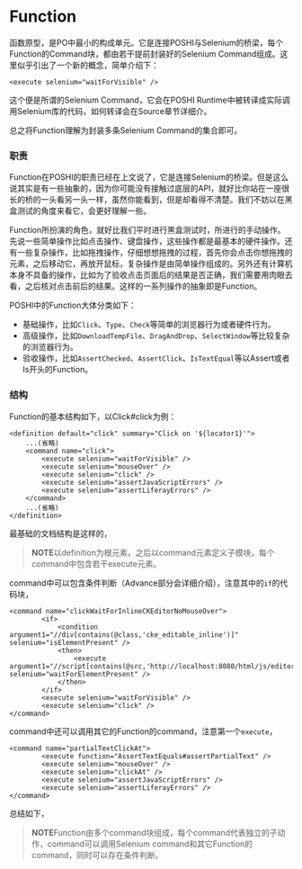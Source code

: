 # Function
函数原型，是PO中最小的构成单元。它是连接POSHI与Selenium的桥梁，每个Function的Command块，都由若干提前封装好的Selenium Command组成。这里似乎引出了一个新的概念，简单介绍下：
```
<execute selenium="waitForVisible" />
```
这个便是所谓的Selenium Command，它会在POSHI Runtime中被转译成实际调用Selenium库的代码，如何转译会在Source章节详细介。

总之将Function理解为封装多条Selenium Command的集合即可。

### 职责
Function在POSHI的职责已经在上文说了，它是连接Selenium的桥梁。但是这么说其实是有一些抽象的，因为你可能没有接触过底层的API，就好比你站在一座很长的桥的一头看另一头一样，虽然你能看到，但是却看得不清楚。我们不妨以在黑盒测试的角度来看它，会更好理解一些。

Function所扮演的角色，就好比我们平时进行黑盒测试时，所进行的手动操作。先说一些简单操作比如点击操作、键盘操作，这些操作都是最基本的硬件操作。还有一些复杂操作，比如拖拽操作，仔细想想拖拽的过程，首先你会点击你想拖拽的元素，之后移动它，再放开鼠标，复杂操作是由简单操作组成的。另外还有计算机本身不具备的操作，比如为了验收点击页面后的结果是否正确，我们需要用肉眼去看，之后核对点击前后的结果。这样的一系列操作的抽象即是Function。

POSHI中的Function大体分类如下：
* 基础操作，比如``Click``、``Type``、``Check``等简单的浏览器行为或者硬件行为。
* 高级操作，比如``DownloadTempFile``、``DragAndDrop``、``SelectWindow``等比较复杂的浏览器行为。
* 验收操作，比如``AssertChecked``、``AssertClick``、``IsTextEqual``等以Assert或者Is开头的Function。

### 结构
Function的基本结构如下，以Click#click为例：
```
<definition default="click" summary="Click on '${locator1}'">
    ...(省略)
	<command name="click">
		<execute selenium="waitForVisible" />
		<execute selenium="mouseOver" />
		<execute selenium="click" />
		<execute selenium="assertJavaScriptErrors" />
		<execute selenium="assertLiferayErrors" />
	</command>
	...(省略)
</definition>
```

最基础的文档结构是这样的，
> **NOTE**以definition为根元素，之后以command元素定义子模块，每个command中包含若干execute元素。

command中可以包含条件判断（Advance部分会详细介绍），注意其中的``if``的代码块，
```
<command name="clickWaitForInlineCKEditorNoMouseOver">
		<if>
			<condition argument1="//div[contains(@class,'cke_editable_inline')]" selenium="isElementPresent" />
			<then>
				<execute argument1="//script[contains(@src,'http://localhost:8080/html/js/editor/ckeditor/plugins/wsc/lang/en.js')]" selenium="waitForElementPresent" />
			</then>
		</if>
		<execute selenium="waitForVisible" />
		<execute selenium="click" />
</command>
```
command中还可以调用其它的Function的command，注意第一个``execute``，
```
<command name="partialTextClickAt">
		<execute function="AssertTextEquals#assertPartialText" />
		<execute selenium="mouseOver" />
		<execute selenium="clickAt" />
		<execute selenium="assertJavaScriptErrors" />
		<execute selenium="assertLiferayErrors" />
</command>
```
总结如下，
> **NOTE**Function由多个command块组成，每个command代表独立的子动作，command可以调用Selenium command和其它Function的command，同时可以存在条件判断。